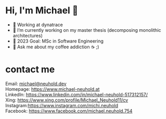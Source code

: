 # Hi, I'm Michael 👋

- 🔭 Working at dynatrace
- 🌱 I’m currently working on my master thesis (decomposing monolithic architectures)
- 🎯 2023 Goal: MSc in Software Engineering
- 💬 Ask me about my coffee addiction ☕ ;)

# contact me
Email:    michael@neuhold.dev </br>
Homepage: https://www.michael-neuhold.at </br>
LinkedIn: https://www.linkedin.com/in/michael-neuhold-517312157/ </br>
Xing:     https://www.xing.com/profile/Michael_Neuhold11/cv </br>
Instagram:https://www.instagram.com/michi.neuhold </br>
Facebook: https://www.facebook.com/michael.neuhold.754
